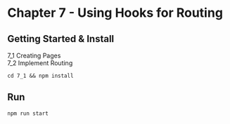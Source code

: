# Chapter 7 - Using Hooks for Routing

## Getting Started & Install

7_1 Creating Pages  
7_2 Implement Routing  

```
cd 7_1 && npm install
```

## Run

```
npm run start
```

